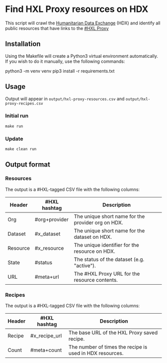 Find HXL Proxy resources on HDX
===============================

This script will crawl the [Humanitarian Data Exchange](https://data.humdata.org) (HDX) and identify all public resources that have links to the [#HXL Proxy](https://proxy.hxlstandard.org)


## Installation

Using the Makefile will create a Python3 virtual environment automatically. If you wish to do it manually, use the following commands:

  python3 -m venv venv
  pip3 install -r requirements.txt
  

## Usage

Output will appear in ``output/hxl-proxy-resources.csv`` and ``output/hxl-proxy-recipes.csv``

### Initial run

    make run

### Update

    make clean run

## Output format

### Resources

The output is a #HXL-tagged CSV file with the following columns:

Header | #HXL hashtag | Description
-- | -- | --
Org | #org+provider | The unique short name for the provider org on HDX.
Dataset | #x_dataset | The unique short name for the dataset on HDX.
Resource | #x_resource | The unique identifier for the resource on HDX.
State | #status | The status of the dataset (e.g. "active").
URL | #meta+url | The #HXL Proxy URL for the resource contents.

### Recipes

The output is a #HXL-tagged CSV file with the following columns:

Header | #HXL hashtag | Description
-- | -- | --
Recipe | #x_recipe_url | The base URL of the HXL Proxy saved recipe.
Count | #meta+count | The number of times the recipe is used in HDX resources.
